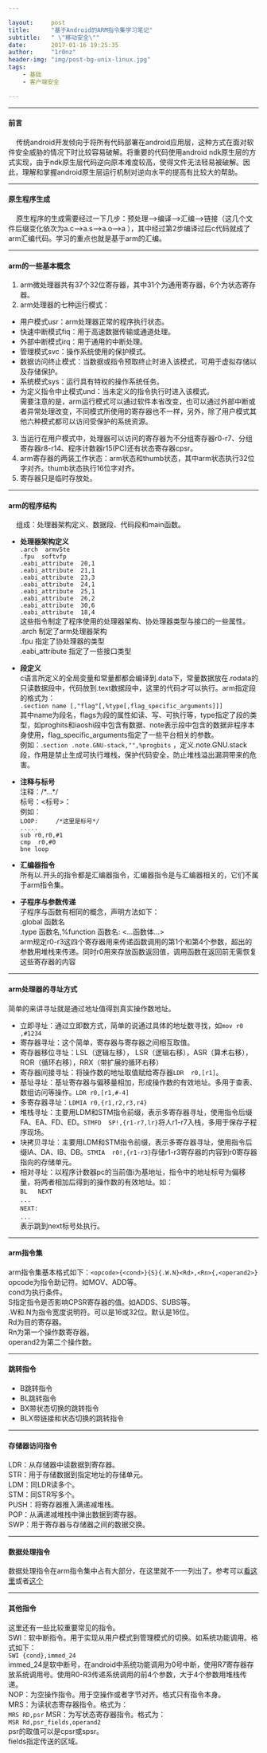 ```yaml
--- 

layout:     post
title:      "基于Android的ARM指令集学习笔记"
subtitle:   " \"移动安全\""
date:       2017-01-16 19:25:35
author:     "1r0nz"
header-img: "img/post-bg-unix-linux.jpg"
tags:
    - 基础
    - 客户端安全

---
```



---  
#### 前言  
&nbsp;&nbsp;&nbsp;&nbsp;传统android开发倾向于将所有代码部署在android应用层，这种方式在面对软件安全威胁的情况下时比较容易破解。将重要的代码使用android ndk原生层的方式实现，由于ndk原生层代码逆向原本难度较高，使得文件无法轻易被破解。因此，理解和掌握android原生层运行机制对逆向水平的提高有比较大的帮助。  

---  

#### 原生程序生成  
&nbsp;&nbsp;&nbsp;&nbsp;原生程序的生成需要经过一下几步：预处理——>编译——>汇编——>链接（这几个文件后缀变化依次为a.c——>a.s——>a.o——>a
），其中经过第2步编译过后c代码就成了arm汇编代码。学习的重点也就是基于arm的汇编。  

---  

#### arm的一些基本概念  
1. arm微处理器共有37个32位寄存器，其中31个为通用寄存器，6个为状态寄存器。  
2. arm处理器的七种运行模式：  
* 用户模式usr：arm处理器正常的程序执行状态。  
* 快速中断模式fiq：用于高速数据传输或通道处理。  
* 外部中断模式irq：用于通用的中断处理。  
* 管理模式svc：操作系统使用的保护模式。  
* 数据访问终止模式：当数据或指令预取终止时进入该模式，可用于虚拟存储以及存储保护。  
* 系统模式sys：运行具有特权的操作系统任务。  
* 为定义指令中止模式und：当未定义的指令执行时进入该模式。  
需要注意的是，arm运行模式可以通过软件本省改变，也可以通过外部中断或者异常处理改变，不同模式所使用的寄存器也不一样，另外，除了用户模式其他六种模式都可以访问受保护的系统资源。  
3. 当运行在用户模式中，处理器可以访问的寄存器为不分组寄存器r0-r7、分组寄存器r8-r14、程序计数器r15(PC)还有状态寄存器cpsr。  
4. arm寄存器的两装工作状态：arm状态和thumb状态，其中arm状态执行32位字对齐。thumb状态执行16位字对齐。  
5. 寄存器只是临时存放处。  

---  

#### arm的程序结构  
&nbsp;&nbsp;&nbsp;&nbsp;组成：处理器架构定义、数据段、代码段和main函数。  
* __处理器架构定义__  
`.arch  armv5te`  
`.fpu  softvfp`  
`.eabi_attribute  20,1`  
`.eabi_attribute  21,1`  
`.eabi_attribute  23,3`  
`.eabi_attribute  24,1`  
`.eabi_attribute  25,1`  
`.eabi_attribute  26,2`  
`.eabi_attribute  30,6`  
`.eabi_attribute  18,4`  
这些指令制定了程序使用的处理器架构、协处理器类型与接口的一些属性。  
.arch 制定了arm处理器架构  
.fpu 指定了协处理器的类型  
.eabi_attribute 指定了一些接口类型  

* __段定义__  
c语言所定义的全局变量和常量都都会编译到.data下，常量数据放在.rodata的只读数据段中，代码放到.text数据段中，这里的代码才可以执行。arm指定段的格式为：  
`.section name [,"flag"[,%type[,flag_specific_arguments]]]`  
其中name为段名，flags为段的属性如读、写、可执行等，type指定了段的类型，如proghits和iaoshi段中包含有数据、note表示段中包含的数据非程序本身使用，flag_specific_arguments指定了一些平台相关的参数。  
例如：.`section .note.GNU-stack,"",%progbits` ，定义.note.GNU.stack段，作用是禁止生成可执行堆栈，保护代码安全，防止堆栈溢出漏洞带来的危害。  

* __注释与标号__  
注释：/\*...\*/  
标号：\<标号\>：  
例如：  
`LOOP:     /*这里是标号*/`  
`.....  `  
`sub r0,r0,#1`  
`cmp  r0,#0`  
`bne loop`  

* __汇编器指令__  
所有以\.开头的指令都是汇编器指令，汇编器指令是与汇编器相关的，它们不属于arm指令集。  

* __子程序与参数传递__  
子程序与函数有相同的概念，声明方法如下：  
.global  函数名  
.type       函数名,%function
函数名:
         <...函数体...>  
arm规定r0-r3这四个寄存器用来传递函数调用的第1个和第4个参数，超出的参数用堆栈来传递。同时r0用来存放函数返回值，调用函数在返回前无需恢复这些寄存器的内容  

--- 

#### arm处理器的寻址方式  
简单的来讲寻址就是通过地址值得到真实操作数地址。  
* 立即寻址：通过立即数方式，简单的说通过具体的地址数寻找，如`mov r0 ,#1234`  
* 寄存器寻址：这个简单，寄存器与寄存器之间相互取值。  
* 寄存器移位寻址：LSL（逻辑左移）， LSR（逻辑右移），ASR（算术右移），ROR（循环右移），RRX（带扩展的循环右移）  
* 寄存器间接寻址：将操作数的地址取值赋给寄存器`LDR  r0,[r1]`。  
* 基址寻址：基址寄存器与偏移量相加，形成操作数的有效地址。多用于查表、数组访问等操作。`LDR r0,[r1,#-4]`  
* 多寄存器寻址：`LDMIA r0,{r1,r2,r3,r4}`  
* 堆栈寻址：主要用LDM和STM指令前缀，表示多寄存器寻址，使用指令后缀FA、EA、FD、ED。`STMFD  SP!,{r1-r7,lr}`将人r1-r7入栈，多用于保存子程序现场。  
* 块拷贝寻址：主要用LDM和STM指令前缀，表示多寄存器寻址，使用指令后缀IA、DA、IB、DB。`STMIA  r0!,{r1-r3}`存储r1-r3寄存器的内容到r0寄存器指向的存储单元。  
* 相对寻址：以程序计数器pc的当前值i为基地址，指令中的地址标号为偏移量，将两者相加后得到的操作数的有效地址。如：  
`BL   NEXT`  
`...`  
`NEXT:`  
`...`  
表示跳到next标号处执行。  

--- 

#### arm指令集  
arm指令集基本格式如下：`<opcode>{<cond>}{S}{.W.N}<Rd>,<Rn>{,<operand2>}`  
opcode为指令助记符。如MOV、ADD等。  
cond为执行条件。  
S指定指令是否影响CPSR寄存器的值。如ADDS、SUBS等。  
.W和.N为指令宽度说明符。可以是16或32位。默认是16位。  
Rd为目的寄存器。  
Rn为第一个操作数寄存器。  
operand2为第二个操作数。  

--- 

#### 跳转指令  
* B跳转指令  
* BL跳转指令  
* BX带状态切换的跳转指令  
* BLX带链接和状态切换的跳转指令  

--- 

#### 存储器访问指令  
LDR：从存储器中读数据到寄存器。  
STR：用于存储数据到指定地址的存储单元。  
LDM：同LDR读多个。  
STM：同STR写多个。  
PUSH：将寄存器推入满递减堆栈。  
POP：从满递减堆栈中弹出数据到寄存器。  
SWP：用于寄存器与存储器之间的数据交换。  

--- 

#### 数据处理指令  
数据处理指令在arm指令集中占有大部分，在这里就不一一列出了。参考可以[看这里](http://blog.csdn.net/dddxxxx/article/details/47130545)或者[这个](http://blog.chinaunix.net/uid-20769502-id-112445.html)  

--- 

#### 其他指令 
这里还有一些比较重要常见的指令。  
SWI：软中断指令。用于实现从用户模式到管理模式的切换。如系统功能调用。格式如下：  
`SWI {cond},immed_24`  
immed_24是软中断号，在android中系统功能调用为0号中断，使用R7寄存器存放系统调用号。使用R0-R3传递系统调用的前4个参数，大于4个参数用堆栈传递。  
NOP：为空操作指令。用于空操作或者字节对齐。格式只有指令本身。  
MRS：为读状态寄存器指令。格式为：  
`MRS RD,psr`
MSR：为写状态寄存器指令。格式为：  
`MSR Rd,psr_fields,operand2`  
psr的取值可以是cpsr或spsr。  
fields指定传送的区域。  
